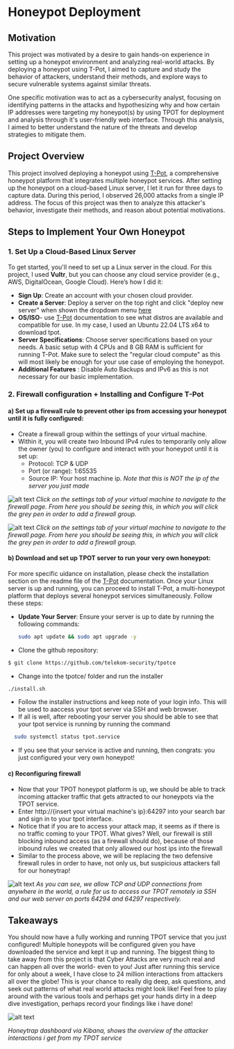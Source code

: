 # Honeypot Deployment

## Motivation
 This project was motivated by a desire to gain hands-on experience in setting up a honeypot environment and analyzing real-world attacks. By deploying a honeypot using T-Pot, I aimed to capture and study the behavior of attackers, understand their methods, and explore ways to secure vulnerable systems against similar threats. 

One specific motivation was to act as a cybersecurity analyst, focusing on identifying patterns in the attacks and hypothesizing why and how certain IP addresses were targeting my honeypot(s) by using TPOT for deployment and analysis through it's user-friendly web interface. Through this analysis, I aimed to better understand the nature of the threats and develop strategies to mitigate them.

## Project Overview
This project involved deploying a honeypot using [T-Pot](https://github.com/telekom-security/tpotce), a comprehensive honeypot platform that integrates multiple honeypot services. After setting up the honeypot on a cloud-based Linux server, I let it run for three days to capture data. During this period, I observed 26,000 attacks from a single IP address. The focus of this project was then to analyze this attacker's behavior, investigate their methods, and reason about potential motivations.

## Steps to Implement Your Own Honeypot

### 1. Set Up a Cloud-Based Linux Server
To get started, you'll need to set up a Linux server in the cloud. For this project, I used **Vultr**, but you can choose any cloud service provider (e.g., AWS, DigitalOcean, Google Cloud). Here’s how I did it:
- **Sign Up**: Create an account with your chosen cloud provider.
- **Create a Server**: Deploy a server on the top right and click "deploy new server" when shown the dropdown menu
  [here](https://github.com/jbqmag/Honeypot-Honeytrap-Analysis/blob/main/pngs/S1.png)
- **OS/ISO**- use  [T-Pot](https://github.com/telekom-security/tpotce) documentation to see what distros are available and compatible for use. In my case, I used an Ubuntu 22.04 LTS x64 to download tpot.
- **Server Specifications**: Choose server specifications based on your needs. A basic setup with 4 CPUs and 8 GB RAM is sufficient for running T-Pot. Make sure to select the "regular cloud compute" as this will most likely be enough for your use case of employing the honeypot.
- **Additional Features** : Disable Auto Backups and IPv6 as this is not necessary for our basic implementation. 



### 2. Firewall configuration + Installing and Configure T-Pot

#### a) Set up a firewall rule to prevent other ips from accessing your honeypot until it is fully configured:

- Create a firewall group within the settings of your virtual machine.
- Within it, you will create two Inbound IPv4 rules to temporarily only allow the owner (you) to configure and interact with your honeypot until it is set up:
  - Protocol: TCP & UDP
  - Port (or range): 1:65535
  - Source IP: Your host machine ip. *Note that this is NOT the ip of the server you just made*

![alt text](S2.png)
*Click on the settings tab of your virtual machine to navigate to the firewall page. From here you should be seeing this, in which you will click the grey pen in order to add a firewall group.*

![alt text](S3.png)
*Click on the settings tab of your virtual machine to navigate to the firewall page. From here you should be seeing this, in which you will click the grey pen in order to add a firewall group.*
#### b) Download and set up TPOT server to run your very own honeypot: 
For more specific uidance on installation, please check the installation section on the readme file of the [T-Pot](https://github.com/telekom-security/tpotce) documentation.
Once your Linux server is up and running, you can proceed to install T-Pot, a multi-honeypot platform that deploys several honeypot services simultaneously. Follow these steps:
- **Update Your Server**: Ensure your server is up to date by running the following commands:
  ```bash
  sudo apt update && sudo apt upgrade -y
  ```

- Clone the github repository: 
```bash 
$ git clone https://github.com/telekom-security/tpotce
```
- Change into the tpotce/ folder and run the installer 
```bash 
./install.sh
```
- Follow the installer instructions and keep note of your login info. This will be used to aaccess your tpot server via SSH and web browser.
- If all is well, after rebooting your server you should be able to see that your tpot service is running by running the command
```bash
  sudo systemctl status tpot.service
  ```
- If you see that your service is active and running, then congrats: you just configured your very own honeypot!

#### c) Reconfiguring firewall
- Now that your TPOT honeypot platform is up, we should be able to track incoming attacker traffic that gets attracted to our honeypots via the TPOT service. 
- Enter http://{insert your virtual machine's ip}:64297 into your search bar and sign in to your tpot interface.
- Notice that if you are to access your attack map, it seems as if there is no traffic coming to your TPOT. What gives? Well, our firewall is still blocking inbound access (as a firewall should do), because of those inbound rules we created that only allowed our host ips into the firewall
- Similar to the process above, we will be replacing the two defensive firewall rules in order to have, not only us, but suspicious attackers fall for our honeytrap!

![alt text](S4.png)
*As you can see, we allow TCP and UDP connections from anywhere in the world, a rule for us to access our TPOT remotely ia SSH and our web server on ports 64294 and 64297 respectively.*


## Takeaways
You should now have a fully working and running TPOT service that you just configured! Multiple honeypots will be configured given you have downloaded the service and kept it up and running. The biggest thing to take away from this project is that Cyber Attacks are very much real and can happen all over the world- even to you! Just after running this service for only about a week, I have close to 24 million interactions from attackers all over the globe!
 This is your chance to really dig deep, ask questions, and seek out patterns of what  real world attacks might look like! Feel free to play around with the various tools and perhaps get your hands dirty in a deep dive investigation, perhaps record your findings like i have done! 

 ![alt text](S5.png)

 *Honeytrap dashboard via Kibana, shows the overview of the attacker interactions i get from my TPOT service*
